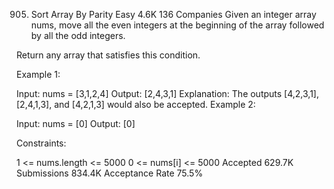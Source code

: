 905. Sort Array By Parity
Easy
4.6K
136
Companies
Given an integer array nums, move all the even integers at the beginning of the array followed by all the odd integers.

Return any array that satisfies this condition.

 

Example 1:

Input: nums = [3,1,2,4]
Output: [2,4,3,1]
Explanation: The outputs [4,2,3,1], [2,4,1,3], and [4,2,1,3] would also be accepted.
Example 2:

Input: nums = [0]
Output: [0]
 

Constraints:

1 <= nums.length <= 5000
0 <= nums[i] <= 5000
Accepted
629.7K
Submissions
834.4K
Acceptance Rate
75.5%